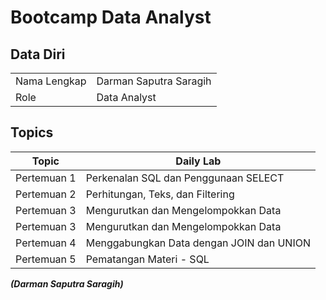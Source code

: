 # Bootcamp Data Analyst

## Data Diri
|  |  |
|--|--|
| Nama Lengkap | Darman Saputra Saragih |
| Role | Data Analyst |

## Topics

| Topic | Daily Lab |
|--|--|
| Pertemuan 1  | Perkenalan SQL dan Penggunaan SELECT |
| Pertemuan 2  | Perhitungan, Teks, dan Filtering |
| Pertemuan 3  | Mengurutkan dan Mengelompokkan Data |
| Pertemuan 3  | Mengurutkan dan Mengelompokkan Data |
| Pertemuan 4  | Menggabungkan Data dengan JOIN dan UNION |
| Pertemuan 5  | Pematangan Materi - SQL |

***(Darman Saputra Saragih)***

